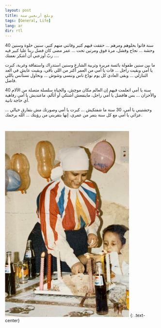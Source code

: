 ```yaml
---
layout: post
title: وبلغ أربعين سنة
tags: [General, Life]
lang: ar
dir: rtl
---
```


40 سنة فاتوا بحلوهم ومرهم … حققت فيهم كتير وفاتني منهم كتير، سنين حلوة وسنين وحشة … نجاح وفشل، مرة فوق ومرتين تحت … عمر مضى كان فضل ربنا عليا كبير فيه … ربّ أوزعني أن أشكر نعمتك.

ما بين سنين طفولة بائسة مريرة وتربية الشارع وسنين استدراك واستفاقة وغربة، كبرت يا أمي وبقيت راجل … فات يا أمي من العمر أكتر من اللي باقي، وبقيت عايش في العد التنازلي … وبقى العادي كل يوم نودّع ناس وننسى وشوش … ونحاول نستأنس باللي فاضل.

40 سنة يا أمي اتعلمت فيهم إن العالم مكان موحِش، والحياة سلسلة متصلة من الآلام والأحزان … بس هافضل يا أمي راجل، ماينفعش أشتكي أو أتألم، ماعنديش يا أمي رفاهية أي حاجة تانية.

وحشتيني يا أمي، 30 سنة ما شفتكيش … كبرت يا أمي وصورتك مش بتفارق خيالي … عزائي يا أمي مع كل سنة بتمر من عمري، إنها بتقربني من رؤيتك … الله يرحمك.

<br />

![أنا وأمي](/assets/img/posts/mk-mother.png "أنا وأمي")
{: .text-center}
